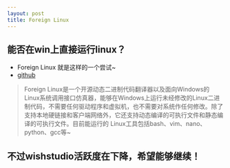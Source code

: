 ```yaml
---
layout: post
title: Foreign Linux
---
```


## 能否在win上直接运行linux？

- Foreign Linux 就是这样的一个尝试~
- [github](https://github.com/wishstudio/flinux)

> Foreign Linux是一个开源动态二进制代码翻译器以及面向Windows的Linux系统调用接口仿真器，能够在Windows上运行未经修改的Linux二进制代码，不需要任何驱动程序和虚拟机，也不需要对系统作任何修改。除了支持本地硬链接和客户端网络外，它还支持动态编译的可执行文件和静态编译的可执行文件。目前能运行的 Linux工具包括bash、vim、nano、python、gcc等~

## 不过wishstudio活跃度在下降，希望能够继续！